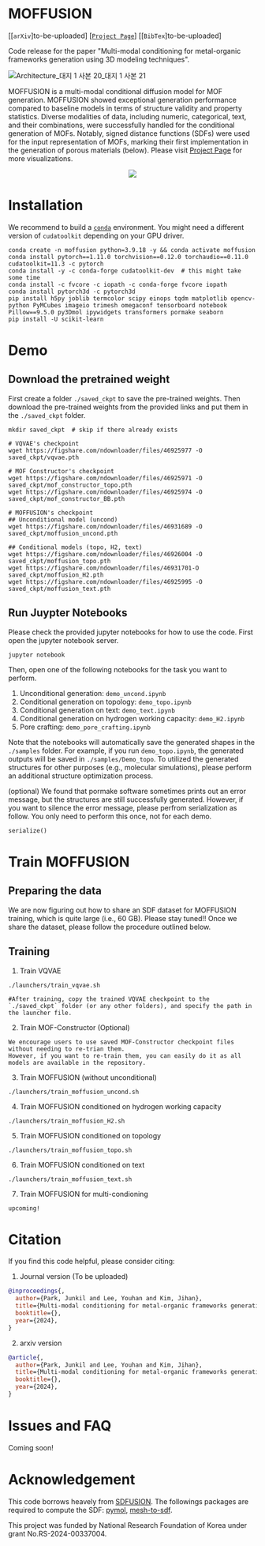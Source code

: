# MOFFUSION

[[`arXiv`]to-be-uploaded]
[[`Project Page`](https://parkjunkil.github.io/MOFFUSION/)]
[[`BibTex`]to-be-uploaded]

Code release for the paper "Multi-modal conditioning for metal-organic frameworks generation using 3D modeling techniques".

![Architecture_대지 1 사본 20_대지 1 사본 21](https://github.com/parkjunkil/MOFFUSION/assets/88761984/9002e6c7-9689-4d0e-8d62-ccd72fd7f980)


MOFFUSION is a multi-modal conditional diffusion model for MOF generation. MOFFUSION showed exceptional generation performance compared to baseline models in terms of structure validity and property statistics. Diverse modalities of data, including numeric, categorical, text, and their combinations, were successfully handled for the conditional generation of MOFs. Notably, signed distance functions (SDFs) were used for the input representation of MOFs, marking their first implementation in the generation of porous materials (below). Please visit [Project Page](https://parkjunkil.github.io/MOFFUSION/) for more visualizations.


<p align="center"><img src=https://github.com/parkjunkil/MOFFUSION/assets/88761984/fdfa3198-0895-455b-9b86-cad24670a0d2>


# Installation
We recommend to build a [`conda`](https://www.anaconda.com/products/distribution) environment. You might need a different version of `cudatoolkit` depending on your GPU driver.
```
conda create -n moffusion python=3.9.18 -y && conda activate moffusion
conda install pytorch==1.11.0 torchvision==0.12.0 torchaudio==0.11.0 cudatoolkit=11.3 -c pytorch
conda install -y -c conda-forge cudatoolkit-dev  # this might take some time
conda install -c fvcore -c iopath -c conda-forge fvcore iopath
conda install pytorch3d -c pytorch3d
pip install h5py joblib termcolor scipy einops tqdm matplotlib opencv-python PyMCubes imageio trimesh omegaconf tensorboard notebook Pillow==9.5.0 py3Dmol ipywidgets transformers pormake seaborn
pip install -U scikit-learn
```




# Demo

## Download the pretrained weight

First create a folder `./saved_ckpt` to save the pre-trained weights. Then download the pre-trained weights from the provided links and put them in the `./saved_ckpt` folder.
```
mkdir saved_ckpt  # skip if there already exists

# VQVAE's checkpoint
wget https://figshare.com/ndownloader/files/46925977 -O saved_ckpt/vqvae.pth

# MOF Constructor's checkpoint 
wget https://figshare.com/ndownloader/files/46925971 -O saved_ckpt/mof_constructor_topo.pth
wget https://figshare.com/ndownloader/files/46925974 -O saved_ckpt/mof_constructor_BB.pth

# MOFFUSION's checkpoint
## Unconditional model (uncond)
wget https://figshare.com/ndownloader/files/46931689 -O saved_ckpt/moffusion_uncond.pth

## Conditional models (topo, H2, text)
wget https://figshare.com/ndownloader/files/46926004 -O saved_ckpt/moffusion_topo.pth
wget https://figshare.com/ndownloader/files/46931701-O saved_ckpt/moffusion_H2.pth
wget https://figshare.com/ndownloader/files/46925995 -O saved_ckpt/moffusion_text.pth
```

## Run Juypter Notebooks
Please check the provided jupyter notebooks for how to use the code. First open the jupyter notebook server.
```
jupyter notebook
```

Then, open one of the following notebooks for the task you want to perform.

1. Unconditional generation: `demo_uncond.ipynb`
2. Conditional generation on topology: `demo_topo.ipynb`
3. Conditional generation on text: `demo_text.ipynb`
4. Conditional generation on hydrogen working capacity: `demo_H2.ipynb`
5. Pore crafting: `demo_pore_crafting.ipynb`

Note that the notebooks will automatically save the generated shapes in the `./samples` folder.
For example, if you run `demo_topo.ipynb`, the generated outputs will be saved in `./samples/Demo_topo`.
To utilized the generated structures for other purposes (e.g., molecular simulations), please perform an additional structure optimization process.

(optional) We found that pormake software sometimes prints out an error message, but the structures are still successfully generated.
However, if you want to silence the error message, please perfrom serialization as follow. You only need to perform this once, not for each demo.
```
serialize()
```
  


# Train MOFFUSION

## Preparing the data

We are now figuring out how to share an SDF dataset for MOFFUSION training, which is quite large (i.e., 60 GB). Please stay tuned!!
Once we share the dataset, please follow the procedure outlined below.

## Training
1. Train VQVAE
```
./launchers/train_vqvae.sh

#After training, copy the trained VQVAE checkpoint to the `./saved_ckpt` folder (or any other folders), and specify the path in the launcher file.
```

2. Train MOF-Constructor (Optional)
```
We encourage users to use saved MOF-Constructor checkpoint files without needing to re-trian them.
However, if you want to re-train them, you can easily do it as all models are available in the repository.
```

3. Train MOFFUSION (without unconditional)
```
./launchers/train_moffusion_uncond.sh
```

4. Train MOFFUSION conditioned on hydrogen working capacity
```
./launchers/train_moffusion_H2.sh
```

5. Train MOFFUSION conditioned on topology
```
./launchers/train_moffusion_topo.sh
```

6. Train MOFFUSION conditioned on text
```
./launchers/train_moffusion_text.sh
```

7. Train MOFFUSION for multi-condioning
```
upcoming!
```

# <a name="citation"></a> Citation

If you find this code helpful, please consider citing:

1. Journal version (To be uploaded)
```BibTeX
@inproceedings{,
  author={Park, Junkil and Lee, Youhan and Kim, Jihan},
  title={Multi-modal conditioning for metal-organic frameworks generation using 3D modeling techniques},
  booktitle={},
  year={2024},
}
```
2. arxiv version
```BibTeX
@article{,
  author={Park, Junkil and Lee, Youhan and Kim, Jihan},
  title={Multi-modal conditioning for metal-organic frameworks generation using 3D modeling techniques},
  booktitle={},
  year={2024},
}
```

# <a name="issue"></a> Issues and FAQ
Coming soon!

# Acknowledgement
This code borrows heavely from [SDFUSION](https://github.com/yccyenchicheng/SDFusion).
The followings packages are required to compute the SDF: [pymol](https://freeglut.sourceforge.net/](https://github.com/schrodinger/pymol-open-source)), [mesh-to-sdf](https://www.ubuntuupdates.org/package/core/kinetic/universe/base/libtbb-dev](https://github.com/marian42/mesh_to_sdf)).

This project was funded by National Research Foundation of Korea under grant No.RS-2024-00337004.
